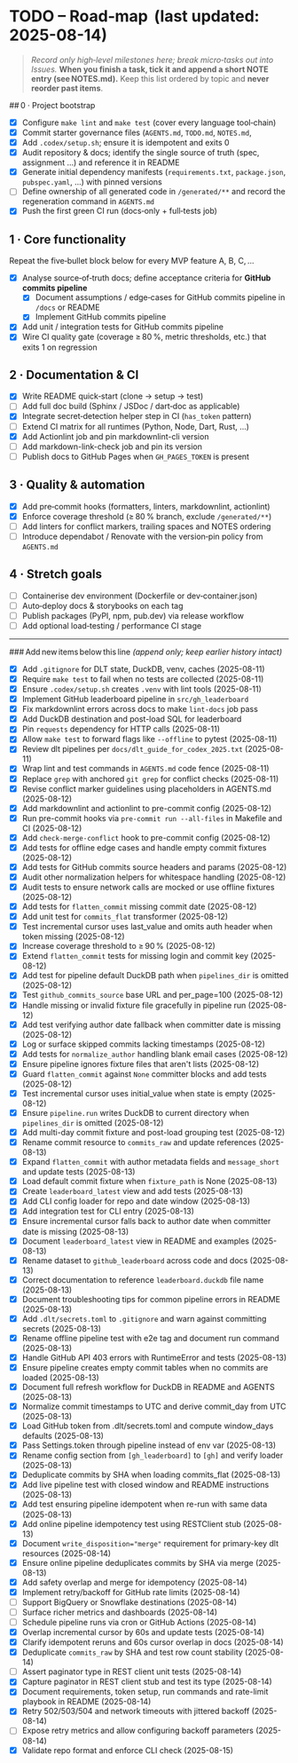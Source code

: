 # TODO – Road‑map  (last updated: 2025-08-14)

> *Record only high‑level milestones here; break micro‑tasks out into Issues.*
> **When you finish a task, tick it and append a short NOTE entry
> (see NOTES.md).**
> Keep this list ordered by topic and **never reorder past items**.

## 0 · Project bootstrap
- [x] Configure `make lint` and `make test` (cover every language tool‑chain)
- [x] Commit starter governance files (`AGENTS.md`, `TODO.md`, `NOTES.md`,
- [x] Add `.codex/setup.sh`; ensure it is idempotent and exits 0
- [x] Audit repository & docs; identify the single source of truth
       (spec, assignment …) and reference it in README
- [x] Generate initial dependency manifests (`requirements.txt`,
      `package.json`, `pubspec.yaml`, …) with pinned versions
- [ ] Define ownership of all generated code in `/generated/**` and record the
      regeneration command in `AGENTS.md`
- [x] Push the first green CI run (docs‑only + full‑tests job)

## 1 · Core functionality

Repeat the five‑bullet block below for every MVP feature A, B, C, …

- [x] Analyse source‑of‑truth docs; define acceptance criteria for
      **GitHub commits pipeline**
  - [x] Document assumptions / edge‑cases for GitHub commits pipeline in
    `/docs` or README
  - [x] Implement GitHub commits pipeline
- [x] Add unit / integration tests for GitHub commits pipeline
- [x] Wire CI quality gate (coverage ≥ 80 %, metric thresholds, etc.) that
      exits 1 on regression

## 2 · Documentation & CI

- [x] Write README quick‑start (clone → setup → test)
- [ ] Add full doc build (Sphinx / JSDoc / dart‑doc as applicable)
- [x] Integrate secret‑detection helper step in CI (`has_token` pattern)
- [ ] Extend CI matrix for all runtimes (Python, Node, Dart, Rust, …)
- [x] Add Actionlint job and pin markdownlint-cli version
- [ ] Add markdown-link-check job and pin its version
- [ ] Publish docs to GitHub Pages when `GH_PAGES_TOKEN` is present

## 3 · Quality & automation

- [x] Add pre‑commit hooks (formatters, linters, markdownlint, actionlint)
- [x] Enforce coverage threshold (≥ 80 % branch, exclude `/generated/**`)
- [ ] Add linters for conflict markers, trailing spaces and NOTES ordering
- [ ] Introduce dependabot / Renovate with the version‑pin policy from
      `AGENTS.md`

## 4 · Stretch goals

- [ ] Containerise dev environment (Dockerfile or dev‑container.json)
- [ ] Auto‑deploy docs & storybooks on each tag
- [ ] Publish packages (PyPI, npm, pub.dev) via release workflow
- [ ] Add optional load‑testing / performance CI stage

---

### Add new items below this line
*(append only; keep earlier history intact)*
- [x] Add `.gitignore` for DLT state, DuckDB, venv, caches (2025-08-11)
- [x] Require `make test` to fail when no tests are collected (2025-08-11)
- [x] Ensure `.codex/setup.sh` creates `.venv` with lint tools (2025-08-11)
- [x] Implement GitHub leaderboard pipeline in `src/gh_leaderboard`
- [x] Fix markdownlint errors across docs to make `lint-docs` job pass
- [x] Add DuckDB destination and post-load SQL for leaderboard
- [x] Pin `requests` dependency for HTTP calls (2025-08-11)
- [x] Allow `make test` to forward flags like `--offline` to pytest (2025-08-11)
- [x] Review dlt pipelines per `docs/dlt_guide_for_codex_2025.txt` (2025-08-11)
- [x] Wrap lint and test commands in `AGENTS.md` code fence (2025-08-11)
- [x] Replace `grep` with anchored `git grep` for conflict checks (2025-08-11)
- [x] Revise conflict marker guidelines using placeholders in AGENTS.md (2025-08-12)
- [x] Add markdownlint and actionlint to pre-commit config (2025-08-12)
- [x] Run pre-commit hooks via `pre-commit run --all-files` in Makefile and CI
      (2025-08-12)
- [x] Add `check-merge-conflict` hook to pre-commit config (2025-08-12)
- [x] Add tests for offline edge cases and handle empty commit fixtures
      (2025-08-12)
- [x] Add tests for GitHub commits source headers and params (2025-08-12)
- [x] Audit other normalization helpers for whitespace handling (2025-08-12)
- [x] Audit tests to ensure network calls are mocked or use offline fixtures (2025-08-12)
- [x] Add tests for `flatten_commit` missing commit date (2025-08-12)
- [x] Add unit test for `commits_flat` transformer (2025-08-12)
- [x] Test incremental cursor uses last_value and omits auth header
when token missing (2025-08-12)
- [x] Increase coverage threshold to ≥ 90 % (2025-08-12)
- [x] Extend `flatten_commit` tests for missing login and commit key (2025-08-12)
- [x] Add test for pipeline default DuckDB path when `pipelines_dir` is omitted (2025-08-12)
- [x] Test `github_commits_source` base URL and per_page=100 (2025-08-12)
- [x] Handle missing or invalid fixture file gracefully in pipeline run (2025-08-12)
- [x] Add test verifying author date fallback when committer date is missing
      (2025-08-12)
- [x] Log or surface skipped commits lacking timestamps (2025-08-12)
- [x] Add tests for `normalize_author` handling blank email cases (2025-08-12)
- [x] Ensure pipeline ignores fixture files that aren't lists (2025-08-12)
- [x] Guard `flatten_commit` against `None` committer blocks and add tests (2025-08-12)
- [x] Test incremental cursor uses initial_value when state is empty (2025-08-12)
- [x] Ensure `pipeline.run` writes DuckDB to current directory when `pipelines_dir` is omitted (2025-08-12)
- [x] Add multi-day commit fixture and post-load grouping test (2025-08-12)
- [x] Rename commit resource to `commits_raw` and update references (2025-08-13)
- [x] Expand `flatten_commit` with author metadata fields and `message_short` and update tests (2025-08-13)
- [x] Load default commit fixture when `fixture_path` is None (2025-08-13)
- [x] Create `leaderboard_latest` view and add tests (2025-08-13)
- [x] Add CLI config loader for repo and date window (2025-08-13)
- [x] Add integration test for CLI entry (2025-08-13)
- [x] Ensure incremental cursor falls back to author date when committer date is
      missing (2025-08-13)
- [x] Document `leaderboard_latest` view in README and examples (2025-08-13)
- [x] Rename dataset to `github_leaderboard` across code and docs (2025-08-13)
- [x] Correct documentation to reference `leaderboard.duckdb` file name (2025-08-13)
- [x] Document troubleshooting tips for common pipeline errors in README
      (2025-08-13)
- [x] Add `.dlt/secrets.toml` to `.gitignore` and warn against committing
      secrets (2025-08-13)
- [x] Rename offline pipeline test with e2e tag and document run command (2025-08-13)
- [x] Handle GitHub API 403 errors with RuntimeError and tests (2025-08-13)
- [x] Ensure pipeline creates empty commit tables when no commits are loaded (2025-08-13)
- [x] Document full refresh workflow for DuckDB in README and AGENTS (2025-08-13)
- [x] Normalize commit timestamps to UTC and derive commit_day from UTC (2025-08-13)
- [x] Load GitHub token from .dlt/secrets.toml and compute window_days defaults (2025-08-13)
- [x] Pass Settings.token through pipeline instead of env var (2025-08-13)
- [x] Rename config section from `[gh_leaderboard]` to `[gh]` and verify loader (2025-08-13)
- [x] Deduplicate commits by SHA when loading commits_flat (2025-08-13)
- [x] Add live pipeline test with closed window and README instructions (2025-08-13)
- [x] Add test ensuring pipeline idempotent when re-run with same data (2025-08-13)
- [x] Add online pipeline idempotency test using RESTClient stub (2025-08-13)
- [x] Document `write_disposition="merge"` requirement for primary-key dlt
      resources (2025-08-14)
- [x] Ensure online pipeline deduplicates commits by SHA via merge (2025-08-13)
- [x] Add safety overlap and merge for idempotency (2025-08-14)
- [x] Implement retry/backoff for GitHub rate limits (2025-08-14)
- [ ] Support BigQuery or Snowflake destinations (2025-08-14)
- [ ] Surface richer metrics and dashboards (2025-08-14)
- [ ] Schedule pipeline runs via cron or GitHub Actions (2025-08-14)
- [x] Overlap incremental cursor by 60s and update tests (2025-08-14)
- [x] Clarify idempotent reruns and 60s cursor overlap in docs (2025-08-14)
- [x] Deduplicate `commits_raw` by SHA and test row count stability (2025-08-14)
- [ ] Assert paginator type in REST client unit tests (2025-08-14)
- [x] Capture paginator in REST client stub and test its type (2025-08-14)
- [x] Document requirements, token setup, run commands and rate-limit playbook
      in README (2025-08-14)
- [x] Retry 502/503/504 and network timeouts with jittered backoff (2025-08-14)
- [ ] Expose retry metrics and allow configuring backoff parameters (2025-08-14)
- [x] Validate repo format and enforce CLI check (2025-08-15)
